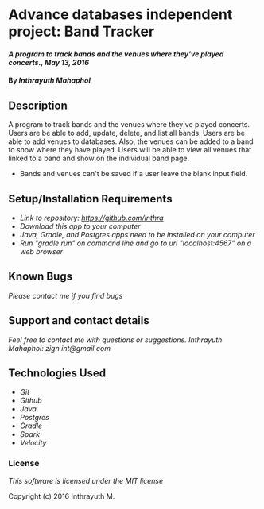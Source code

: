 # Advance databases independent project: Band Tracker

#### _A program to track bands and the venues where they've played concerts., May 13, 2016_

#### By _Inthrayuth Mahaphol_

## Description

A program to track bands and the venues where they've played concerts. Users are be able to add, update, delete, and list all bands. Users are be able to add venues to databases. Also, the venues can be added to a band to show where they have played. Users will be able to view all venues that linked to a band and show on the individual band page.

* Bands and venues can't be saved if a user leave the blank input field.

## Setup/Installation Requirements

* _Link to repository: https://github.com/inthra_
* _Download this app to your computer_
* _Java, Gradle, and Postgres apps need to be installed on your computer_
* _Run "gradle run" on command line and go to url "localhost:4567" on a web browser_

## Known Bugs

_Please contact me if you find bugs_

## Support and contact details

_Feel free to contact me with questions or suggestions. Inthrayuth Mahaphol: zign.int@gmail.com_

## Technologies Used

* _Git_
* _Github_
* _Java_
* _Postgres_
* _Gradle_
* _Spark_
* _Velocity_

### License

*This software is licensed under the MIT license*

Copyright (c) 2016 Inthrayuth M.
